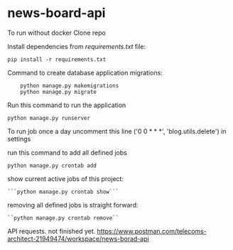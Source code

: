 # news-board-api

To run without docker
Clone repo

Install dependencies from *requirements.txt* file:

```pip install -r requirements.txt```

Command to create database application migrations:
```
    python manage.py makemigrations
    python manage.py migrate
```

Run this command to run the application

```python manage.py runserver```

To run job once a day uncomment this line ('0 0 * * *', 'blog.utils.delete')
 in settings 

run this command to add all defined jobs

   ```python manage.py crontab add``` 

show current active jobs of this project:

    ```python manage.py crontab show```

removing all defined jobs is straight forward:

    ``python manage.py crontab remove``

API requests.
not finished yet.
https://www.postman.com/telecoms-architect-21949474/workspace/news-borad-api
